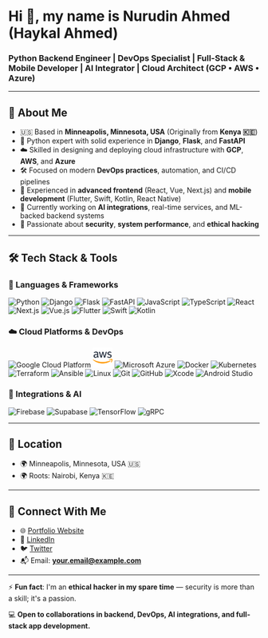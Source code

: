 # Hi 👋, my name is Nurudin Ahmed (Haykal Ahmed)

### Python Backend Engineer | DevOps Specialist | Full-Stack & Mobile Developer | AI Integrator | Cloud Architect (GCP • AWS • Azure)

---

## 💼 About Me

- 🇺🇸 Based in **Minneapolis, Minnesota, USA** (Originally from **Kenya 🇰🇪**)
- 🐍 Python expert with solid experience in **Django**, **Flask**, and **FastAPI**
- ☁️ Skilled in designing and deploying cloud infrastructure with **GCP**, **AWS**, and **Azure**
- 🛠️ Focused on modern **DevOps practices**, automation, and CI/CD pipelines
- 📱 Experienced in **advanced frontend** (React, Vue, Next.js) and **mobile development** (Flutter, Swift, Kotlin, React Native)
- 🧠 Currently working on **AI integrations**, real-time services, and ML-backed backend systems
- 🔐 Passionate about **security**, **system performance**, and **ethical hacking**

---

## 🛠️ Tech Stack & Tools

### 🔧 Languages & Frameworks
<p align="left">
  <img src="https://cdn.jsdelivr.net/gh/devicons/devicon/icons/python/python-original.svg" width="40" alt="Python" />
  <img src="https://cdn.jsdelivr.net/gh/devicons/devicon/icons/django/django-plain.svg" width="40" alt="Django" />
  <img src="https://cdn.jsdelivr.net/gh/devicons/devicon/icons/flask/flask-original.svg" width="40" alt="Flask" />
  <img src="https://cdn.jsdelivr.net/gh/devicons/devicon/icons/fastapi/fastapi-original.svg" width="40" alt="FastAPI" />
  <img src="https://cdn.jsdelivr.net/gh/devicons/devicon/icons/javascript/javascript-original.svg" width="40" alt="JavaScript" />
  <img src="https://cdn.jsdelivr.net/gh/devicons/devicon/icons/typescript/typescript-original.svg" width="40" alt="TypeScript" />
  <img src="https://cdn.jsdelivr.net/gh/devicons/devicon/icons/react/react-original.svg" width="40" alt="React" />
  <img src="https://cdn.jsdelivr.net/gh/devicons/devicon/icons/nextjs/nextjs-original-wordmark.svg" width="40" alt="Next.js" />
  <img src="https://cdn.jsdelivr.net/gh/devicons/devicon/icons/vuejs/vuejs-original.svg" width="40" alt="Vue.js" />
  <img src="https://cdn.jsdelivr.net/gh/devicons/devicon/icons/flutter/flutter-original.svg" width="40" alt="Flutter" />
  <img src="https://cdn.jsdelivr.net/gh/devicons/devicon/icons/swift/swift-original.svg" width="40" alt="Swift" />
  <img src="https://cdn.jsdelivr.net/gh/devicons/devicon/icons/kotlin/kotlin-original.svg" width="40" alt="Kotlin" />
</p>

### ☁️ Cloud Platforms & DevOps
<p align="left">
  <img src="https://cdn.jsdelivr.net/gh/devicons/devicon/icons/googlecloud/googlecloud-original.svg" width="40" alt="Google Cloud Platform" />
  <img src="https://raw.githubusercontent.com/devicons/devicon/master/icons/amazonwebservices/amazonwebservices-original-wordmark.svg" width="40" alt="AWS" />
  <img src="https://cdn.jsdelivr.net/gh/devicons/devicon/icons/azure/azure-original.svg" width="40" alt="Microsoft Azure" />
  <img src="https://cdn.jsdelivr.net/gh/devicons/devicon/icons/docker/docker-original.svg" width="40" alt="Docker" />
  <img src="https://cdn.jsdelivr.net/gh/devicons/devicon/icons/kubernetes/kubernetes-plain.svg" width="40" alt="Kubernetes" />
  <img src="https://cdn.jsdelivr.net/gh/devicons/devicon/icons/terraform/terraform-original.svg" width="40" alt="Terraform" />
  <img src="https://cdn.jsdelivr.net/gh/devicons/devicon/icons/ansible/ansible-original.svg" width="40" alt="Ansible" />
  <img src="https://cdn.jsdelivr.net/gh/devicons/devicon/icons/linux/linux-original.svg" width="40" alt="Linux" />
  <img src="https://cdn.jsdelivr.net/gh/devicons/devicon/icons/git/git-original.svg" width="40" alt="Git" />
  <img src="https://cdn.jsdelivr.net/gh/devicons/devicon/icons/github/github-original.svg" width="40" alt="GitHub" />
  <img src="https://cdn.jsdelivr.net/gh/devicons/devicon/icons/xcode/xcode-original.svg" width="40" alt="Xcode" />
  <img src="https://cdn.jsdelivr.net/gh/devicons/devicon/icons/androidstudio/androidstudio-original.svg" width="40" alt="Android Studio" />
</p>

### 🔌 Integrations & AI
<p align="left">
  <img src="https://cdn.jsdelivr.net/gh/devicons/devicon/icons/firebase/firebase-plain.svg" width="40" alt="Firebase" />
  <img src="https://supabase.com/_next/static/media/supabase-logo-icon.3b32ef03.svg" width="40" alt="Supabase" />
  <img src="https://cdn.jsdelivr.net/gh/devicons/devicon/icons/tensorflow/tensorflow-original.svg" width="40" alt="TensorFlow" />
  <img src="https://cdn.jsdelivr.net/gh/devicons/devicon/icons/grpc/grpc-plain.svg" width="40" alt="gRPC" />
</p>

---

## 📍 Location

- 🌍 Minneapolis, Minnesota, USA 🇺🇸  
- 🌍 Roots: Nairobi, Kenya 🇰🇪

---

## 🔗 Connect With Me

- 🌐 [Portfolio Website](#)
- 💼 [LinkedIn](#)
- 🐦 [Twitter](#)
- 📬 Email: **your.email@example.com**

---

⚡ **Fun fact**: I'm an **ethical hacker in my spare time** — security is more than a skill; it's a passion.

💻 **Open to collaborations in backend, DevOps, AI integrations, and full-stack app development.**
